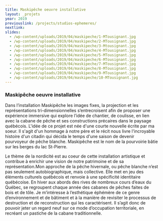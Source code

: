 ```yaml
---
title: Maskipêche oeuvre installative
layout: _projets
year: 2019
previouslink: /projects/studios-ephemeres/
nextlink: 
slides:
  - /wp-content/uploads/2019/04/maskipeche/1-MTousignant.jpg  
  - /wp-content/uploads/2019/04/maskipeche/2-MTousignant.jpg  
  - /wp-content/uploads/2019/04/maskipeche/3-Mtousignant.jpg  
  - /wp-content/uploads/2019/04/maskipeche/4-MTousignant.jpg  
  - /wp-content/uploads/2019/04/maskipeche/5-MTousignant.jpg  
  - /wp-content/uploads/2019/04/maskipeche/6-MTousignant.jpg  
  - /wp-content/uploads/2019/04/maskipeche/7-MTousignant.jpg  
  - /wp-content/uploads/2019/04/maskipeche/8-MTousignant.jpg  
  - /wp-content/uploads/2019/04/maskipeche/9-MTousignant.jpg  
  - /wp-content/uploads/2019/04/maskipeche/10-MTousignant.jpg
---
```

<div class="one_half">
  <h3>Maskipêche oeuvre installative</h3>
  <p>Dans l’installation Maskipêche les images fixes, la projection et les représentations tri-dimensionnelles s’entrecroisent afin de proposer une expérience immersive qui explore l’idée de chantier, de coulisse, en lien avec la cabane de pêche et ses constructions précaires dans le paysage québécois. L'idée de ce projet est née d'une courte nouvelle écrite par ma soeur. Il s'agit d'un hommage à notre père et le récit nous livre l'incroyable histoire d'un citadin qui décida le temps d'une saison de devenir pourvoyeur de pêche blanche. Maskipêche est le nom de la pourvoirie bâtie sur les berges du lac St-Pierre.</p>
 <p>Le thème de la nordicité est au coeur de cette installation artistique et contribue à enrichir une vision de notre patrimoine et de sa représentation.Mon approche de la pêche hivernale, ou pêche blanche n’est pas seulement autobiographique, mais collective. Elle met en jeu des éléments culturels québécois et renvoie à une spécificité identitaire québécoise. En hiver aux abords des rives de nombreux cours d’eaux du Québec, se regroupent chaque année des cabanes de pêches faites de bois et de tôle.  Je m’intéresse à l’esthétique éphémère de ce genre d’environnement et de bâtiment et à la manière de revisiter le processus de destruction et de reconstruction qui les caractérisent. Il s’agit donc de pouvoir jeter un regard neuf sur ce mode d’occupation territoriale, en recréant un pastiche de la cabane traditionnelle.</p>
</div>
